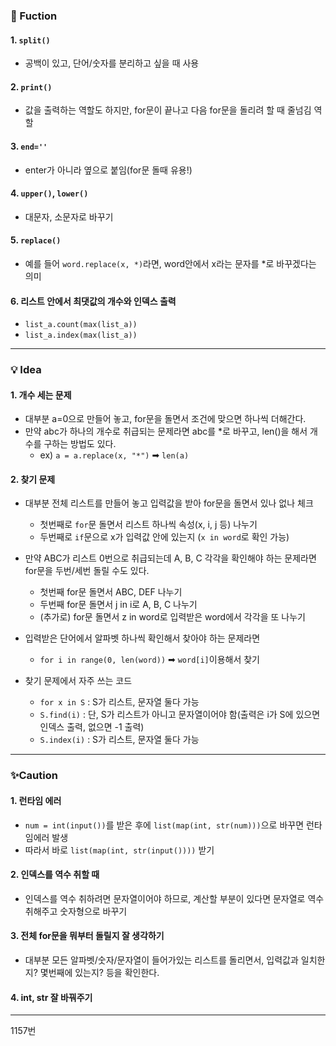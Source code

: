 ### 🔎 Fuction
#### 1. `split()`
- 공백이 있고, 단어/숫자를 분리하고 싶을 때 사용

#### 2. `print()`
- 값을 출력하는 역할도 하지만, for문이 끝나고 다음 for문을 돌리려 할 때 줄넘김 역할

#### 3. `end=''`
- enter가 아니라 옆으로 붙임(for문 돌때 유용!)

#### 4. `upper()`, `lower()`
- 대문자, 소문자로 바꾸기

#### 5. `replace()`
- 예를 들어 `word.replace(x, *)`라면, word안에서 x라는 문자를 *로 바꾸겠다는 의미

#### 6. 리스트 안에서 최댓값의 개수와 인덱스 출력
- `list_a.count(max(list_a))`
- `list_a.index(max(list_a))`

----------------------------------
### 💡 Idea
#### 1. 개수 세는 문제
- 대부분 a=0으로 만들어 놓고, for문을 돌면서 조건에 맞으면 하나씩 더해간다.
- 만약 abc가 하나의 개수로 취급되는 문제라면 abc를 *로 바꾸고, len()을 해서 개수를 구하는 방법도 있다. 
    - ex) `a = a.replace(x, "*")` ➡ `len(a)`
    


#### 2. 찾기 문제
- 대부분 전체 리스트를 만들어 놓고 입력값을 받아 for문을 돌면서 있나 없나 체크
    - 첫번째로 `for`문 돌면서 리스트 하나씩 속성(x, i, j 등) 나누기
    - 두번째로 `if`문으로 x가 입력값 안에 있는지 (`x in word`로 확인 가능)

- 만약 ABC가 리스트 0번으로 취급되는데 A, B, C 각각을 확인해야 하는 문제라면 for문을 두번/세번 돌릴 수도 있다.
    - 첫번째 for문 돌면서 ABC, DEF 나누기
    - 두번째 for문 돌면서 j in i로 A, B, C 나누기
    - (추가로) for문 돌면서 z in word로 입력받은 word에서 각각을 또 나누기

- 입력받은 단어에서 알파벳 하나씩 확인해서 찾아야 하는 문제라면
    - `for i in range(0, len(word))` ➡ `word[i]`이용해서 찾기

- 찾기 문제에서 자주 쓰는 코드
    - `for x in S` : S가 리스트, 문자열 둘다 가능
    - `S.find(i)` : 단, S가 리스트가 아니고 문자열이어야 함(출력은 i가 S에 있으면 인덱스 출력, 없으면 -1 출력)
    - `S.index(i)` : S가 리스트, 문자열 둘다 가능





----------------------------------
### ✨Caution
#### 1️. 런타임 에러 
- `num = int(input())`를 받은 후에 `list(map(int, str(num)))`으로 바꾸면 런타임에러 발생
- 따라서 바로 `list(map(int, str(input())))` 받기


#### 2. 인덱스를 역수 취할 때
- 인덱스를 역수 취하려면 문자열이어야 하므로, 계산할 부분이 있다면 문자열로 역수 취해주고 숫자형으로 바꾸기


#### 3. 전체 for문을 뭐부터 돌릴지 잘 생각하기
- 대부분 모든 알파벳/숫자/문자열이 들어가있는 리스트를 돌리면서, 입력값과 일치한지? 몇번째에 있는지? 등을 확인한다.

#### 4. int, str 잘 바꿔주기


----------------------------------
1157번